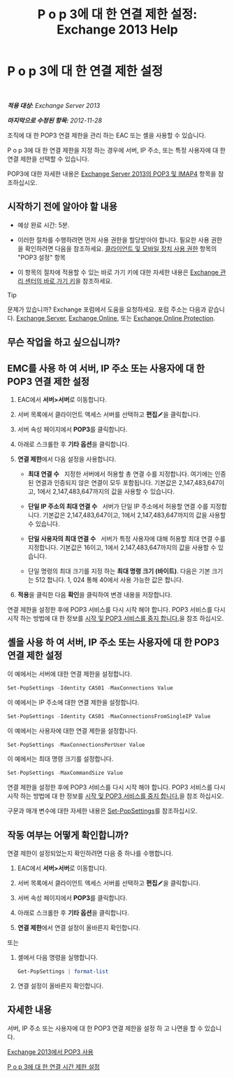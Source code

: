 ﻿---
title: 'P o p 3에 대 한 연결 제한 설정: Exchange 2013 Help'
TOCTitle: P o p 3에 대 한 연결 제한 설정
ms:assetid: 512d61c2-2a34-4813-92a9-875339d3388b
ms:mtpsurl: https://technet.microsoft.com/ko-kr/library/Aa997988(v=EXCHG.150)
ms:contentKeyID: 50555992
ms.date: 05/22/2018
mtps_version: v=EXCHG.150
ms.translationtype: MT
---

# P o p 3에 대 한 연결 제한 설정

 

_**적용 대상:** Exchange Server 2013_

_**마지막으로 수정된 항목:** 2012-11-28_

조직에 대 한 POP3 연결 제한을 관리 하는 EAC 또는 셸을 사용할 수 있습니다.

P o p 3에 대 한 연결 제한을 지정 하는 경우에 서버, IP 주소, 또는 특정 사용자에 대 한 연결 제한을 선택할 수 있습니다.

POP3에 대한 자세한 내용은 [Exchange Server 2013의 POP3 및 IMAP4](pop3-and-imap4-in-exchange-server-2013-exchange-2013-help.md) 항목을 참조하십시오.

## 시작하기 전에 알아야 할 내용

  - 예상 완료 시간: 5분.

  - 이러한 절차를 수행하려면 먼저 사용 권한을 할당받아야 합니다. 필요한 사용 권한을 확인하려면 다음을 참조하세요. [클라이언트 및 모바일 장치 사용 권한](clients-and-mobile-devices-permissions-exchange-2013-help.md) 항목의 "POP3 설정" 항목

  - 이 항목의 절차에 적용할 수 있는 바로 가기 키에 대한 자세한 내용은 [Exchange 관리 센터의 바로 가기 키](keyboard-shortcuts-in-the-exchange-admin-center-exchange-online-protection-help.md)을 참조하세요.


> [!TIP]
> 문제가 있습니까? Exchange 포럼에서 도움을 요청하세요. 포럼 주소는 다음과 같습니다. <A href="https://go.microsoft.com/fwlink/p/?linkid=60612">Exchange Server</A>, <A href="https://go.microsoft.com/fwlink/p/?linkid=267542">Exchange Online</A>, 또는 <A href="https://go.microsoft.com/fwlink/p/?linkid=285351">Exchange Online Protection</A>.



## 무슨 작업을 하고 싶으십니까?

## EMC를 사용 하 여 서버, IP 주소 또는 사용자에 대 한 POP3 연결 제한 설정

1.  EAC에서 **서버\>서버**로 이동합니다.

2.  서버 목록에서 클라이언트 액세스 서버를 선택하고 **편집**![편집 아이콘](images/JJ218640.6f53ccb2-1f13-4c02-bea0-30690e6ea71d(EXCHG.150).gif "편집 아이콘")을 클릭합니다.

3.  서버 속성 페이지에서 **POP3**를 클릭합니다.

4.  아래로 스크롤한 후 **기타 옵션**을 클릭합니다.

5.  **연결 제한**에서 다음 설정을 사용합니다.
    
      - **최대 연결 수**   지정한 서버에서 허용할 총 연결 수를 지정합니다. 여기에는 인증된 연결과 인증되지 않은 연결이 모두 포함됩니다. 기본값은 2,147,483,647이고, 1에서 2,147,483,647까지의 값을 사용할 수 있습니다.
    
      - **단일 IP 주소의 최대 연결 수**   서버가 단일 IP 주소에서 허용할 연결 수를 지정합니다. 기본값은 2,147,483,647이고, 1에서 2,147,483,647까지의 값을 사용할 수 있습니다.
    
      - **단일 사용자의 최대 연결 수**   서버가 특정 사용자에 대해 허용할 최대 연결 수를 지정합니다. 기본값은 16이고, 1에서 2,147,483,647까지의 값을 사용할 수 있습니다.
    
      - 단일 명령의 최대 크기를 지정 하는 **최대 명령 크기 (바이트)**. 다음은 기본 크기는 512 합니다. 1, 024 통해 40에서 사용 가능한 값은 합니다.

6.  **적용**을 클릭한 다음 **확인**을 클릭하여 변경 내용을 저장합니다.

연결 제한을 설정한 후에 POP3 서비스를 다시 시작 해야 합니다. POP3 서비스를 다시 시작 하는 방법에 대 한 정보를 [시작 및 POP3 서비스를 중지 합니다.](start-and-stop-the-pop3-services-exchange-2013-help.md)을 참조 하십시오.

## 셸을 사용 하 여 서버, IP 주소 또는 사용자에 대 한 POP3 연결 제한 설정

이 예에서는 서버에 대한 연결 제한을 설정합니다.

```powershell
Set-PopSettings -Identity CAS01 -MaxConnections Value
```

이 예에서는 IP 주소에 대한 연결 제한을 설정합니다.

```powershell
Set-PopSettings -Identity CAS01 -MaxConnectionsFromSingleIP Value
```

이 예에서는 사용자에 대한 연결 제한을 설정합니다.

```powershell
Set-PopSettings -MaxConnectionsPerUser Value
```
이 예에서는 최대 명령 크기를 설정합니다.

```powershell
Set-PopSettings -MaxCommandSize Value
```

연결 제한을 설정한 후에 POP3 서비스를 다시 시작 해야 합니다. POP3 서비스를 다시 시작 하는 방법에 대 한 정보를 [시작 및 POP3 서비스를 중지 합니다.](start-and-stop-the-pop3-services-exchange-2013-help.md)을 참조 하십시오.

구문과 매개 변수에 대한 자세한 내용은 [Set-PopSettings](https://technet.microsoft.com/ko-kr/library/aa997154\(v=exchg.150\))를 참조하십시오.

## 작동 여부는 어떻게 확인합니까?

연결 제한이 설정되었는지 확인하려면 다음 중 하나를 수행합니다.

1.  EAC에서 **서버\>서버**로 이동합니다.

2.  서버 목록에서 클라이언트 액세스 서버를 선택하고 **편집**![편집 아이콘](images/JJ218640.6f53ccb2-1f13-4c02-bea0-30690e6ea71d(EXCHG.150).gif "편집 아이콘")을 클릭합니다.

3.  서버 속성 페이지에서 **POP3**를 클릭합니다.

4.  아래로 스크롤한 후 **기타 옵션**을 클릭합니다.

5.  **연결 제한**에서 연결 설정이 올바른지 확인합니다.

또는

1.  셸에서 다음 명령을 실행합니다.
    
    ```powershell
    Get-PopSettings | format-list
    ```

2.  연결 설정이 올바른지 확인합니다.

## 자세한 내용

서버, IP 주소 또는 사용자에 대 한 POP3 연결 제한을 설정 하 고 나면을 할 수 있습니다.

[Exchange 2013에서 POP3 사용](enable-pop3-in-exchange-2013-exchange-2013-help.md)

[P o p 3에 대 한 연결 시간 제한 설정](set-connection-time-out-limits-for-pop3-exchange-2013-help.md)

